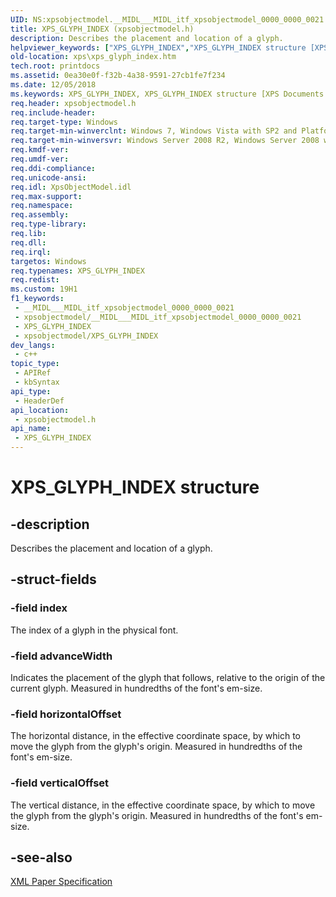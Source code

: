```yaml
---
UID: NS:xpsobjectmodel.__MIDL___MIDL_itf_xpsobjectmodel_0000_0000_0021
title: XPS_GLYPH_INDEX (xpsobjectmodel.h)
description: Describes the placement and location of a glyph.
helpviewer_keywords: ["XPS_GLYPH_INDEX","XPS_GLYPH_INDEX structure [XPS Documents and Packaging]","xps.xps_glyph_index","xpsobjectmodel/XPS_GLYPH_INDEX"]
old-location: xps\xps_glyph_index.htm
tech.root: printdocs
ms.assetid: 0ea30e0f-f32b-4a38-9591-27cb1fe7f234
ms.date: 12/05/2018
ms.keywords: XPS_GLYPH_INDEX, XPS_GLYPH_INDEX structure [XPS Documents and Packaging], xps.xps_glyph_index, xpsobjectmodel/XPS_GLYPH_INDEX
req.header: xpsobjectmodel.h
req.include-header: 
req.target-type: Windows
req.target-min-winverclnt: Windows 7, Windows Vista with SP2 and Platform Update for Windows Vista [desktop apps \| UWP apps]
req.target-min-winversvr: Windows Server 2008 R2, Windows Server 2008 with SP2 and Platform Update for Windows Server 2008 [desktop apps \| UWP apps]
req.kmdf-ver: 
req.umdf-ver: 
req.ddi-compliance: 
req.unicode-ansi: 
req.idl: XpsObjectModel.idl
req.max-support: 
req.namespace: 
req.assembly: 
req.type-library: 
req.lib: 
req.dll: 
req.irql: 
targetos: Windows
req.typenames: XPS_GLYPH_INDEX
req.redist: 
ms.custom: 19H1
f1_keywords:
 - __MIDL___MIDL_itf_xpsobjectmodel_0000_0000_0021
 - xpsobjectmodel/__MIDL___MIDL_itf_xpsobjectmodel_0000_0000_0021
 - XPS_GLYPH_INDEX
 - xpsobjectmodel/XPS_GLYPH_INDEX
dev_langs:
 - c++
topic_type:
 - APIRef
 - kbSyntax
api_type:
 - HeaderDef
api_location:
 - xpsobjectmodel.h
api_name:
 - XPS_GLYPH_INDEX
---
```


# XPS_GLYPH_INDEX structure


## -description

Describes the placement and location of a glyph.

## -struct-fields

### -field index

The index of a glyph in the physical font.

### -field advanceWidth

Indicates the  placement of the glyph that follows,  relative to the origin of the current glyph. Measured in hundredths of the font's em-size.

### -field horizontalOffset

The horizontal distance, in the effective coordinate space, by which to move the glyph from the glyph's origin. Measured in hundredths of the font's em-size.

### -field verticalOffset

The vertical distance, in the effective coordinate space, by which to move the glyph from the glyph's origin. Measured in hundredths of the font's  em-size.

## -see-also

<a href="https://en.wikipedia.org/wiki/Open_XML_Paper_Specification">XML Paper Specification</a>

